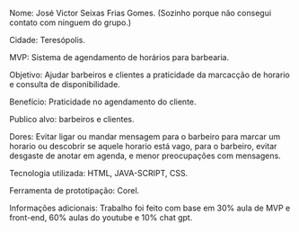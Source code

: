 Nome: José Victor Seixas Frias Gomes. (Sozinho porque não consegui contato com ninguem do grupo.)

Cidade: Teresópolis.

MVP: Sistema de agendamento de horários para barbearia.

Objetivo: Ajudar barbeiros e clientes a praticidade da marcacção de horario e consulta de disponibilidade.

Benefício: Praticidade no agendamento do cliente.

Publico alvo: barbeiros e clientes.

Dores: Evitar ligar ou mandar mensagem para o barbeiro para marcar um horario ou descobrir se aquele horario está vago, para o barbeiro, evitar desgaste de anotar em agenda, e menor preocupações com mensagens.

Tecnologia utilizada: HTML, JAVA-SCRIPT, CSS.

Ferramenta de prototipação: Corel.

Informações adicionais: Trabalho foi feito com base em 30% aula de MVP e front-end, 60% aulas do youtube e 10% chat gpt.
